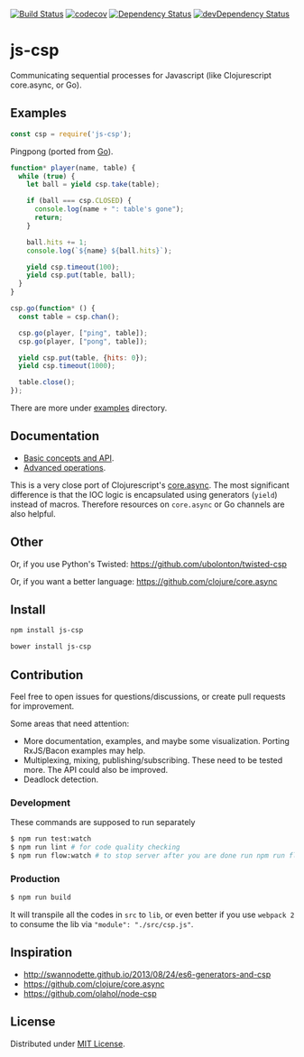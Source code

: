 [![Build Status](https://travis-ci.org/ubolonton/js-csp.svg?branch=master)](https://travis-ci.org/ubolonton/js-csp)
[![codecov](https://codecov.io/gh/ubolonton/js-csp/branch/master/graph/badge.svg)](https://codecov.io/gh/ubolonton/js-csp)
[![Dependency Status](https://david-dm.org/ubolonton/js-csp.svg)](https://david-dm.org/ubolonton/js-csp)
[![devDependency Status](https://david-dm.org/ubolonton/js-csp/dev-status.svg)](https://david-dm.org/ubolonton/js-csp#info=devDependencies)

# js-csp
Communicating sequential processes for Javascript (like Clojurescript core.async, or Go).

## Examples
```javascript
const csp = require('js-csp');
```

Pingpong (ported from [Go](http://talks.golang.org/2013/advconc.slide#6)).

```javascript
function* player(name, table) {
  while (true) {
    let ball = yield csp.take(table);

    if (ball === csp.CLOSED) {
      console.log(name + ": table's gone");
      return;
    }

    ball.hits += 1;
    console.log(`${name} ${ball.hits}`);

    yield csp.timeout(100);
    yield csp.put(table, ball);
  }
}

csp.go(function* () {
  const table = csp.chan();

  csp.go(player, ["ping", table]);
  csp.go(player, ["pong", table]);

  yield csp.put(table, {hits: 0});
  yield csp.timeout(1000);

  table.close();
});
```

There are more under [examples](examples/) directory.

## Documentation

- [Basic concepts and API](doc/basic.md).
- [Advanced operations](doc/advanced.md).

This is a very close port of Clojurescript's [core.async](https://github.com/clojure/core.async). The most significant difference
is that the IOC logic is encapsulated using generators (`yield`) instead of macros. Therefore resources on `core.async` or Go channels are also helpful.

## Other

Or, if you use Python's Twisted:
https://github.com/ubolonton/twisted-csp

Or, if you want a better language:
https://github.com/clojure/core.async

## Install

```bash
npm install js-csp
```

```bash
bower install js-csp
```

## Contribution

Feel free to open issues for questions/discussions, or create pull requests for improvement.

Some areas that need attention:
- More documentation, examples, and maybe some visualization. Porting RxJS/Bacon examples may help.
- Multiplexing, mixing, publishing/subscribing. These need to be tested more. The API could also be improved.
- Deadlock detection.

### Development

These commands are supposed to run separately
```bash
$ npm run test:watch
$ npm run lint # for code quality checking
$ npm run flow:watch # to stop server after you are done run npm run flow:stop
```

### Production

```bash
$ npm run build
```

It will transpile all the codes in `src` to `lib`, or even better if you use `webpack 2` to consume
the lib via `"module": "./src/csp.js"`.

## Inspiration

- http://swannodette.github.io/2013/08/24/es6-generators-and-csp
- https://github.com/clojure/core.async
- https://github.com/olahol/node-csp

## License

Distributed under [MIT License](http://opensource.org/licenses/MIT).
